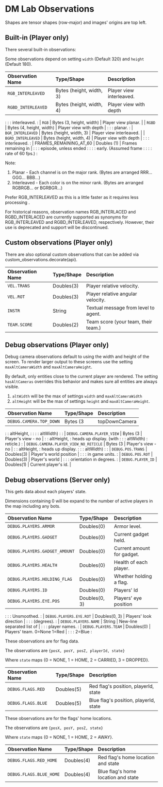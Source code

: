 # DM Lab Observations

Shapes are tensor shapes (row-major) and images' origins are top left.

## Built-in (Player only)

There several built-in observations:

Some observations depend on setting `width` (Default 320) and `height` (Default
180).

| Observation Name       | Type/Shape               | Description              |
| :--------------------- | :----------------------- | :----------------------- |
| `RGB_INTERLEAVED`      | Bytes (height, width, 3) | Player view interleaved. |
| `RGBD_INTERLEAVED`     | Bytes (height, width, 4) | Player view with depth   |
:                        :                          : interleaved.             :
| `RGB`                  | Bytes (3, height, width) | Player view planar.      |
| `RGBD`                 | Bytes (4, height, width) | Player view with depth   |
:                        :                          : planar.                  :
| `BGR_INTERLEAVED`      | Bytes (height, width, 3) | Player view interleaved. |
| `BGRD_INTERLEAVED`     | Bytes (height, width, 4) | Player view with depth   |
:                        :                          : interleaved.             :
| FRAMES_REMAINING_AT_60 | Doubles (1)              | Frames remaining in      |
:                        :                          : episode, unless ended    :
:                        :                          : early. (Assumed frame    :
:                        :                          : rate of 60 fps.)         :

Note:

1.  Planar - Each channel is on the major rank. (Bytes are arranged RRR...
    GGG... BBB...)
2.  Interleaved - Each color is on the minor rank. (Bytes are arranged
    RGBRGB... or BGRBGR...)

Prefer RGB_INTERLEAVED as this is a little faster as it requires less processing
.

For historical reasons, observation names RGB_INTERLACED and RGBD_INTERLACED are
currently supported as synonyms for RGB_INTERLEAVED and RGBD_INTERLEAVED,
respectively. However, their use is deprecated and support will be discontinued.

## Custom observations (Player only)

There are also optional custom observations that can be added via
custom_observations.decorate(api).

Observation Name | Type/Shape | Description
:--------------- | :--------- | :-----------------------------------
`VEL.TRANS`      | Doubles(3) | Player relative velocity.
`VEL.ROT`        | Doubles(3) | Player relative angular velocity.
`INSTR`          | String     | Textual message from level to agent.
`TEAM.SCORE`     | Doubles(2) | Team score (your team, their team.)

## Debug observations (Player only)

Debug camera observations default to using the width and height of the screen.
To render larger output to these screens use the setting `maxAltCameraWidth` and
`maxAltCameraHeight`.

By default, only entities close to the current player are rendered. The setting
`hasAltCameras` overrides this behavior and makes sure all entities are always
visible.

1.  `altWidth` will be the max of settings `width` and `maxAltCameraWidth`
2.  `altHeight` will be the max of settings `height` and `maxAltCameraHeight`.

| Observation Name                      | Type/Shape | Description             |
| :------------------------------------ | :--------- | :---------------------- |
| `DEBUG.CAMERA.TOP_DOWN`               | Bytes (3   | topDownCamera           |
:                                       : altHeight, :                         :
:                                       : altWidth)  :                         :
| `DEBUG.CAMERA.PLAYER_VIEW`            | Bytes (3   | Player's view - no      |
:                                       : altHeight, : heads up display. (with :
:                                       : altWidth)  : reticle.)               :
| `DEBUG.CAMERA.PLAYER_VIEW_NO_RETICLE` | Bytes (3   | Player's view - no      |
:                                       : altHeight, : heads up display.       :
:                                       : altWidth)  :                         :
| `DEBUG.POS.TRANS`                     | Doubles(3) | Player's world position |
:                                       :            : in game units.          :
| `DEBUG.POS.ROT`                       | Doubles(3) | Player's world          |
:                                       :            : orientation in degrees. :
| `DEBUG.PLAYER_ID`                     | Doubles(1) | Current player's id.    |

## Debug observations (Server only)

This gets data about each players' state.

Dimensions containing 0 will be expand to the number of active players in the
map including any bots.

| Observation Name              | Type/Shape    | Description                 |
| :---------------------------- | :------------ | :-------------------------- |
| `DEBUG.PLAYERS.ARMOR`         | Doubles(0)    | Armor level.                |
| `DEBUG.PLAYERS.GADGET`        | Doubles(0)    | Current gadget held.        |
| `DEBUG.PLAYERS.GADGET_AMOUNT` | Doubles(0)    | Current amount for gadget.  |
| `DEBUG.PLAYERS.HEALTH`        | Doubles(0)    | Health of each player.      |
| `DEBUG.PLAYERS.HOLDING_FLAG`  | Doubles(0)    | Whether holding a flag.     |
| `DEBUG.PLAYERS.ID`            | Doubles(0)    | Players' Id                 |
| `DEBUG.PLAYERS.EYE.POS`       | Doubles(0, 3) | Players' eye position       |
:                               :               : Unsmoothed.                 :
| `DEBUG.PLAYERS.EYE.ROT`       | Doubles(0, 3) | Players' look direction     |
:                               :               : (degrees).                  :
| `DEBUG.PLAYERS.NAME`          | String        | New-line separated list of  |
:                               :               : player names.               :
| `DEBUG.PLAYERS.TEAM`          | Doubles(0)    | Players' team. 0=None 1=Red |
:                               :               : 2=Blue                      :

These observations are for flag data.

The observations are `{posX, posY, posZ, playerId, state}`

Where `state` maps {0 = NONE, 1 = HOME, 2 = CARRIED, 3 = DROPPED}.

Observation Name   | Type/Shape | Description
:----------------- | :--------- | :------------------------------------
`DEBUG.FLAGS.RED`  | Doubles(5) | Red flag's position, playerId, state
`DEBUG.FLAGS.BLUE` | Doubles(5) | Blue flag's position, playerId, state

These observations are for the flags' home locations.

The observations are `{posX, posY, posZ, state}`

Where `state` maps {0 = NONE, 1 = HOME, 2 = AWAY}.

Observation Name        | Type/Shape | Description
:---------------------- | :--------- | :----------------------------------
`DEBUG.FLAGS.RED_HOME`  | Doubles(4) | Red flag's home location and state
`DEBUG.FLAGS.BLUE_HOME` | Doubles(4) | Blue flag's home location and state
